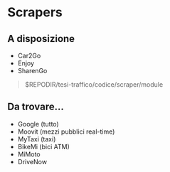 # Scrapers

## A disposizione
- Car2Go
- Enjoy
- SharenGo

> $REPODIR/tesi-traffico/codice/scraper/module

## Da trovare...
- Google (tutto)
- Moovit (mezzi pubblici real-time)
- MyTaxi (taxi)
- BikeMi (bici ATM)
- MiMoto
- DriveNow
